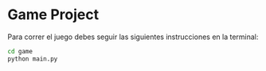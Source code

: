 # Game Project

Para correr el juego debes seguir las siguientes instrucciones en la terminal:

```sh
cd game
python main.py
```
